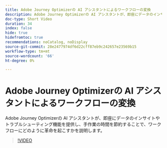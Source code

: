 ```yaml
---
title: Adobe Journey Optimizerの AI アシスタントによるワークフローの変換
description: Adobe Journey Optimizerの AI アシスタントが、即座にデータのインサイトやトラブルシューティング機能を提供し、手作業の時間を節約することで、ワークフローにどのように革命を起こすかを説明します。
doc-type: Short Video
duration: 34
index: false
hide: true
hidefromtoc: true
recommendations: noCatalog, noDisplay
source-git-commit: 28e2477974df6d22cff87eb9c242657e23569b15
workflow-type: tm+mt
source-wordcount: '66'
ht-degree: 0%

---
```



# Adobe Journey Optimizerの AI アシスタントによるワークフローの変換

Adobe Journey Optimizerの AI アシスタントが、即座にデータのインサイトやトラブルシューティング機能を提供し、手作業の時間を節約することで、ワークフローにどのように革命を起こすかを説明します。

<!-- 65_S653_3442539_33_transforming-workflows-with-ai-assistant-in-adobe-journey-optimizer -->
>[!VIDEO](https://video.tv.adobe.com/v/3458195/?learn=on&enablevpops=true)
